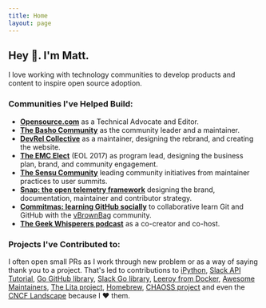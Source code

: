 ```yaml
---
title: Home
layout: page
---
```

## Hey 👋. I'm Matt.
I love working with technology communities to develop products and content to inspire open source adoption.

### Communities I've Helped Build:

* **[Opensource.com](https://opensource.com)** as a Technical Advocate and Editor.
* **[The Basho Community](https://github.com/basho-labs/the-basho-community)** as the community leader and a maintainer.
* **[DevRel Collective](https://devrelcollective.fun)** as a maintainer, designing the rebrand, and creating the website.
* **[The EMC Elect](https://community.emc.com/community/connect/dell_emc_elect)** (EOL 2017) as program lead, designing the business plan, brand, and community engagement.
* **[The Sensu Community](https://sensu.io/community)** leading community initiatives from maintainer practices to user summits.
* **[Snap: the open telemetry framework](https://snap-telemetry.io)** designing the brand, documentation, maintainer and contributor strategy.
* **[Commitmas: learning GitHub socially](https://github.com/commitmas)** to collaborative learn Git and GitHub with the [vBrownBag](https://vbrownbag.com/) community.
* **[The Geek Whisperers podcast](https://geek-whisperers.com/)** as a co-creator and co-host.

### Projects I've Contributed to:

I often open small PRs as I work through new problem or as a way of saying thank you to a project. That's led to contributions to [iPython](https://github.com/ipython/ipython-in-depth), [Slack API Tutorial](https://github.com/slackapi/Slack-Ruby-Onboarding-Tutorial/pull/2), [Go GitHub library](https://github.com/google/go-github/pull/323), [Slack Go library](https://github.com/nlopes/slack/pull/170), [Leeroy from Docker](https://github.com/docker/leeroy/pull/40), [Awesome Maintainers](https://github.com/nayafia/awesome-maintainers), [The Lita project](https://github.com/litaio/lita.io/pull/11), [Homebrew](https://github.com/Homebrew/brew/pull/1281), [CHAOSS project](https://github.com/chaoss/grimoirelab-tutorial/pull/3) and even the [CNCF Landscape](https://github.com/cncf/landscape/pull/759) because I ❤️ them.
